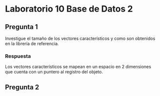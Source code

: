 # Laboratorio 10 Base de Datos 2

## Pregunta 1
Investigue el tamaño de los vectores característicos y como son 
obtenidos en la librería de referencia.

### Respuesta

Los vectores característicos se mapean en un espacio en 2 dimensiones que cuenta con un puntero al registro del objeto.

## Pregunta 2
